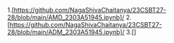 1.[https://github.com/NagaShivaChaitanya/23CSBT27-28/blob/main/AMD_2303A51945.ipynb]/
2.[https://github.com/NagaShivaChaitanya/23CSBT27-28/blob/main/ADM_2303A51945.ipynb]/
3.[]
